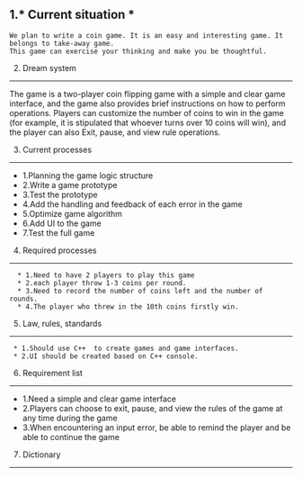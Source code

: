 1.* Current situation *
----------------  
    We plan to write a coin game. It is an easy and interesting game. It belongs to take-away game. 
    This game can exercise your thinking and make you be thoughtful.
    

2. Dream system
------------------- 

   The game is a  two-player coin flipping game with a simple and clear game interface, and the game also provides brief instructions on how to perform operations.
   Players can customize the number of coins to win in the game (for example, it is stipulated that whoever turns over 10 coins will win), and the player can also
   Exit, pause, and view rule operations.
    
3. Current processes
---------------
   * 1.Planning the game logic structure
   * 2.Write a game prototype
   * 3.Test the prototype
   * 4.Add the handling and feedback of each error in the game
   * 5.Optimize game algorithm
   * 6.Add UI to the game
   * 7.Test the full game



4. Required processes
------------------
      * 1.Need to have 2 players to play this game 
      * 2.each player throw 1-3 coins per round.
      * 3.Need to record the number of coins left and the number of rounds.
      * 4.The player who threw in the 10th coins firstly win.


5. Law, rules, standards
--------------
     * 1.Should use C++  to create games and game interfaces.
     * 2.UI should be created based on C++ console.


6. Requirement list
-----------------
   * 1.Need a simple and clear game interface
   * 2.Players can choose to exit, pause, and view the rules of the game at any time during the game
   * 3.When encountering an input error, be able to remind the player and be able to continue the game
   

7. Dictionary
----------------------
